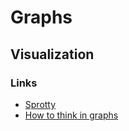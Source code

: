 
# Graphs

## Visualization

### Links

- [Sprotty](https://github.com/eclipse/sprotty)
- [How to think in graphs](https://www.freecodecamp.org/news/i-dont-understand-graph-theory-1c96572a1401)
